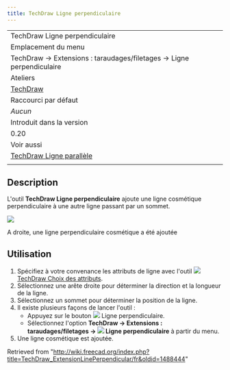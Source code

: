 ```yaml
---
title: TechDraw Ligne perpendiculaire
---
```

|  |
| --- |
| TechDraw Ligne perpendiculaire |
| Emplacement du menu |
| TechDraw → Extensions : taraudages/filetages → Ligne perpendiculaire |
| Ateliers |
| [TechDraw](/TechDraw_Workbench/fr "TechDraw Workbench/fr") |
| Raccourci par défaut |
| *Aucun* |
| Introduit dans la version |
| 0.20 |
| Voir aussi |
| [TechDraw Ligne parallèle](/TechDraw_ExtensionLineParallel/fr "TechDraw ExtensionLineParallel/fr") |
|  |

## Description

L'outil **TechDraw Ligne perpendiculaire** ajoute une ligne cosmétique perpendiculaire à une autre ligne passant par un sommet.

![](/images/TechDraw_ExtensionLinePerpendicularExample.png)

A droite, une ligne perpendiculaire cosmétique a été ajoutée

## Utilisation

1. Spécifiez à votre convenance les attributs de ligne avec l'outil ![](/images/TechDraw_ExtensionSelectLineAttributes.svg) [TechDraw Choix des attributs](/TechDraw_ExtensionSelectLineAttributes/fr "TechDraw ExtensionSelectLineAttributes/fr").
2. Sélectionnez une arête droite pour déterminer la direction et la longueur de la ligne.
3. Sélectionnez un sommet pour déterminer la position de la ligne.
4. Il existe plusieurs façons de lancer l'outil :
   * Appuyez sur le bouton ![](/images/TechDraw_ExtensionLinePerpendicular.svg) Ligne perpendiculaire.
   * Sélectionnez l'option **TechDraw → Extensions : taraudages/filetages → ![](/images/TechDraw_ExtensionLinePerpendicular.svg) Ligne perpendiculaire** à partir du menu.
5. Une ligne cosmétique est ajoutée.

Retrieved from "<http://wiki.freecad.org/index.php?title=TechDraw_ExtensionLinePerpendicular/fr&oldid=1488444>"